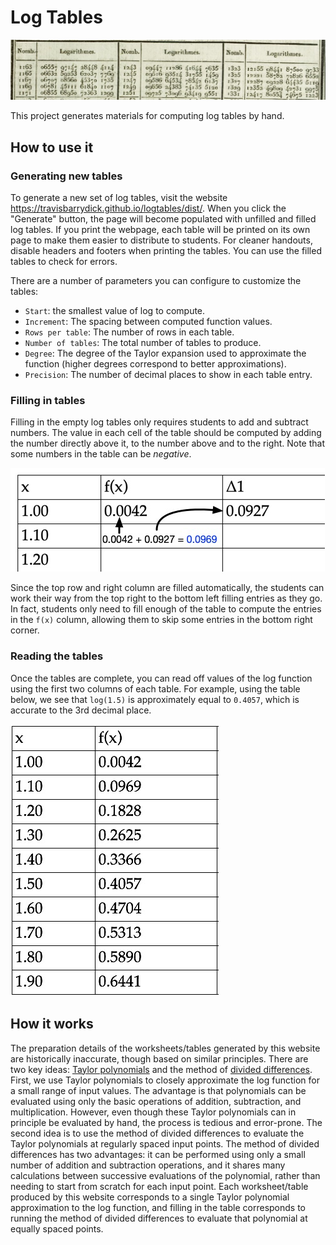 # Log Tables

![Header](./ReadmeDiagrams/Header.jpg)

This project generates materials for computing log tables by hand.

## How to use it

### Generating new tables

To generate a new set of log tables, visit the website
https://travisbarrydick.github.io/logtables/dist/. When you click the "Generate"
button, the page will become populated with unfilled and filled log tables. If
you print the webpage, each table will be printed on its own page to make them
easier to distribute to students. For cleaner handouts, disable headers and
footers when printing the tables. You can use the filled tables to check for
errors.

There are a number of parameters you can configure to customize the tables:

- `Start`: the smallest value of log to compute.
- `Increment`: The spacing between computed function values.
- `Rows per table`: The number of rows in each table.
- `Number of tables`: The total number of tables to produce.
- `Degree`: The degree of the Taylor expansion used to approximate the function
   (higher degrees correspond to better approximations).
- `Precision`: The number of decimal places to show in each table entry.

### Filling in tables

Filling in the empty log tables only requires students to add and subtract
numbers. The value in each cell of the table should be computed by adding
the number directly above it, to the number above and to the right. Note that
some numbers in the table can be *negative*.

![Filling Tables](./ReadmeDiagrams/FillingTable.jpg)

Since the top row and right column are filled automatically, the students can
work their way from the top right to the bottom left filling entries as they go.
In fact, students only need to fill enough of the table to compute the entries
in the `f(x)` column, allowing them to skip some entries in the bottom right
corner.

### Reading the tables

Once the tables are complete, you can read off values of the log function using
the first two columns of each table. For example, using the table below, we see
that `log(1.5)` is approximately equal to `0.4057`, which is accurate to the 3rd
decimal place.

![Filled Table](./ReadmeDiagrams/FilledTable.jpg)

## How it works

The preparation details of the worksheets/tables generated by this website are
historically inaccurate, though based on similar principles. There are two key
ideas: [Taylor polynomials](https://en.wikipedia.org/wiki/Taylor_series) and the
method of [divided
differences](https://en.wikipedia.org/wiki/Divided_differences). First, we use
Taylor polynomials to closely approximate the log function for a small range of
input values. The advantage is that polynomials can be evaluated using only the
basic operations of addition, subtraction, and multiplication. However, even
though these Taylor polynomials can in principle be evaluated by hand, the
process is tedious and error-prone. The second idea is to use the method of
divided differences to evaluate the Taylor polynomials at regularly spaced input
points. The method of divided differences has two advantages: it can be
performed using only a small number of addition and subtraction operations, and
it shares many calculations between successive evaluations of the polynomial,
rather than needing to start from scratch for each input point. Each
worksheet/table produced by this website corresponds to a single Taylor
polynomial approximation to the log function, and filling in the table
corresponds to running the method of divided differences to evaluate that
polynomial at equally spaced points.
